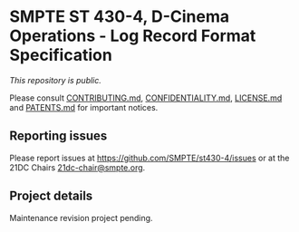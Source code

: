 # SMPTE ST 430-4, D-Cinema Operations - Log Record Format Specification

_This repository is public._ 

Please consult [CONTRIBUTING.md](./CONTRIBUTING.md), [CONFIDENTIALITY.md](./CONFIDENTIALITY.md), [LICENSE.md](./LICENSE.md) and [PATENTS.md](./PATENTS.md) for important notices.

## Reporting issues

Please report issues at <https://github.com/SMPTE/st430-4/issues> or at the 21DC Chairs <21dc-chair@smpte.org>.

## Project details

Maintenance revision project pending.
